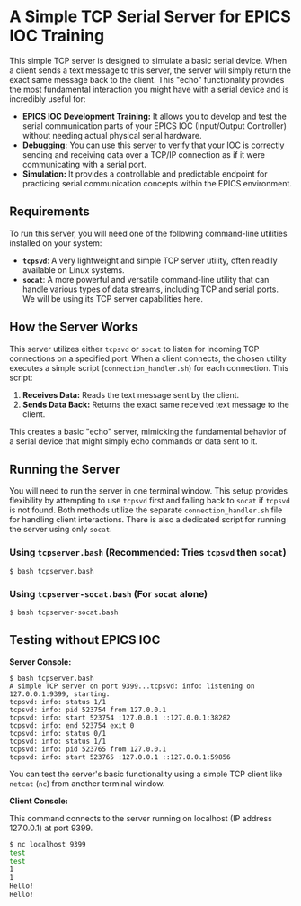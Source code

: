 # A Simple TCP Serial Server for EPICS IOC Training

This simple TCP server is designed to simulate a basic serial device. When a client sends a text message to this server, the server will simply return the exact same message back to the client. This "echo" functionality provides the most fundamental interaction you might have with a serial device and is incredibly useful for:

* **EPICS IOC Development Training:** It allows you to develop and test the serial communication parts of your EPICS IOC (Input/Output Controller) without needing actual physical serial hardware.
* **Debugging:** You can use this server to verify that your IOC is correctly sending and receiving data over a TCP/IP connection as if it were communicating with a serial port.
* **Simulation:** It provides a controllable and predictable endpoint for practicing serial communication concepts within the EPICS environment.

## Requirements

To run this server, you will need one of the following command-line utilities installed on your system:

* **`tcpsvd`**: A very lightweight and simple TCP server utility, often readily available on Linux systems.
* **`socat`**: A more powerful and versatile command-line utility that can handle various types of data streams, including TCP and serial ports. We will be using its TCP server capabilities here.

## How the Server Works

This server utilizes either `tcpsvd` or `socat` to listen for incoming TCP connections on a specified port. When a client connects, the chosen utility executes a simple script (`connection_handler.sh`) for each connection. This script:

1.  **Receives Data:** Reads the text message sent by the client.
2.  **Sends Data Back:** Returns the exact same received text message to the client.

This creates a basic "echo" server, mimicking the fundamental behavior of a serial device that might simply echo commands or data sent to it.

## Running the Server

You will need to run the server in one terminal window. This setup provides flexibility by attempting to use `tcpsvd` first and falling back to `socat` if `tcpsvd` is not found. Both methods utilize the separate `connection_handler.sh` file for handling client interactions. There is also a dedicated script for running the server using only `socat`.

### Using `tcpserver.bash` (Recommended: Tries `tcpsvd` then `socat`)

```
$ bash tcpserver.bash
```


### Using `tcpserver-socat.bash` (For `socat` alone)

```
$ bash tcpserver-socat.bash
```


## Testing without EPICS IOC
 

**Server Console:**

```
$ bash tcpserver.bash
A simple TCP server on port 9399...tcpsvd: info: listening on 127.0.0.1:9399, starting.
tcpsvd: info: status 1/1
tcpsvd: info: pid 523754 from 127.0.0.1
tcpsvd: info: start 523754 :127.0.0.1 ::127.0.0.1:38282
tcpsvd: info: end 523754 exit 0
tcpsvd: info: status 0/1
tcpsvd: info: status 1/1
tcpsvd: info: pid 523765 from 127.0.0.1
tcpsvd: info: start 523765 :127.0.0.1 ::127.0.0.1:59856

```


You can test the server's basic functionality using a simple TCP client like `netcat` (`nc`) from another terminal window.

**Client Console:**

This command connects to the server running on localhost (IP address 127.0.0.1) at port 9399.

```bash
$ nc localhost 9399
test
test
1
1
Hello!
Hello!
```


